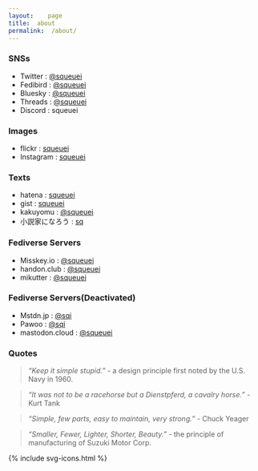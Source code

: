 ```yaml
---
layout:    page
title:  about
permalink:  /about/
---
```


### SNSs

- Twitter : [@squeuei](https://twitter.com/squeuei)
- Fedibird : [@squeuei](https://fedibird.com/@squeuei)
- Bluesky : [@squeuei](https://bsky.app/profile/squeuei.bsky.social)
- Threads : [@squeuei](https://www.threads.net/@squeuei)
- Discord : squeuei

### Images

- flickr : [squeuei](http://flickr.com/photos/squeuei/)
- Instagram : [squeuei](https://www.instagram.com/squeuei/)

### Texts

- hatena : [squeuei](https://profile.hatena.ne.jp/squeuei/)
- gist : [squeuei](http://gist.github.com/squeuei)
- kakuyomu : [@squeuei](https://kakuyomu.jp/users/squeuei)
- 小説家になろう : [sq](https://mypage.syosetu.com/870370/)

### Fediverse Servers

- Misskey.io : [@squeuei](https://misskey.io/@squeuei)
- handon.club : [@squeuei](https://handon.club/@squeuei)
- mikutter : [@squeuei](https://social.mikutter.hachune.net/@squeuei)

### Fediverse Servers(Deactivated)

- Mstdn.jp : [@sqi](https://mstdn.jp/@sqi)
- Pawoo : [@sqi](https://pawoo.net/@sqi)
- mastodon.cloud : [@squeuei](https://mastodon.cloud/@squeuei)

### Quotes

> _“Keep it simple stupid.”_ - a design principle first noted by the U.S. Navy in 1960.

> _“It was not to be a racehorse but a Dienstpferd, a cavalry horse.”_ - Kurt Tank

> _“Simple, few parts, easy to maintain, very strong.”_ - Chuck Yeager

> _“Smaller, Fewer, Lighter, Shorter, Beauty.”_ -  the principle of manufacturing of Suzuki Motor Corp.

<link rel="stylesheet" href="{{ site.baseurl }}/assets/css/svg-icons.css">

<footer class="profile-icon-wrapper">
    <nav class="profile-icons">
        {% include svg-icons.html %}
    </nav>
</footer>
